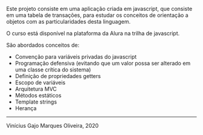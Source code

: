 Este projeto consiste em uma aplicação criada em javascript, que consiste em uma tabela de transações, para estudar os conceitos de orientação a objetos com as particularidades desta linguagem.

O curso está disponível na plataforma da Alura na trilha de javascript.

São abordados conceitos de:

* Convenção para variáveis privadas do javascript
* Programação defensiva (evitando que um valor possa ser alterado em uma classe crítica do sistema)
* Definição de propriedades getters 
* Escopo de variáveis
* Arquitetura MVC
* Métodos estáticos
* Template strings
* Herança

---
Vinícius Gajo Marques Oliveira, 2020